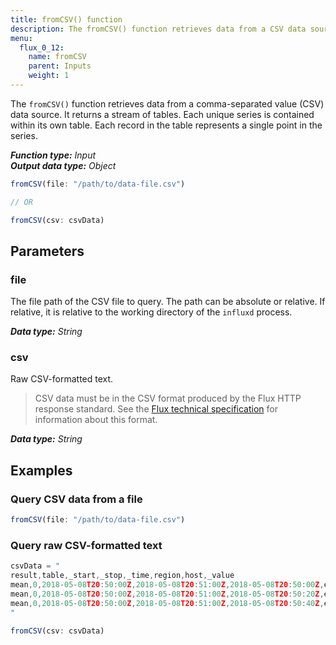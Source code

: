 ```yaml
---
title: fromCSV() function
description: The fromCSV() function retrieves data from a CSV data source.
menu:
  flux_0_12:
    name: fromCSV
    parent: Inputs
    weight: 1
---
```


The `fromCSV()` function retrieves data from a comma-separated value (CSV) data source.
It returns a stream of tables.
Each unique series is contained within its own table.
Each record in the table represents a single point in the series.

_**Function type:** Input_  
_**Output data type:** Object_

```js
fromCSV(file: "/path/to/data-file.csv")

// OR

fromCSV(csv: csvData)
```

## Parameters

### file
The file path of the CSV file to query.
The path can be absolute or relative.
If relative, it is relative to the working directory of the `influxd` process.

_**Data type:** String_

### csv
Raw CSV-formatted text.

> CSV data must be in the CSV format produced by the Flux HTTP response standard.
> See the [Flux technical specification](https://github.com/influxdata/flux/blob/master/docs/SPEC.md#csv)
> for information about this format.


_**Data type:** String_

## Examples

### Query CSV data from a file
```js
fromCSV(file: "/path/to/data-file.csv")
```

### Query raw CSV-formatted text
```js
csvData = "
result,table,_start,_stop,_time,region,host,_value
mean,0,2018-05-08T20:50:00Z,2018-05-08T20:51:00Z,2018-05-08T20:50:00Z,east,A,15.43
mean,0,2018-05-08T20:50:00Z,2018-05-08T20:51:00Z,2018-05-08T20:50:20Z,east,B,59.25
mean,0,2018-05-08T20:50:00Z,2018-05-08T20:51:00Z,2018-05-08T20:50:40Z,east,C,52.62
"

fromCSV(csv: csvData)
```
